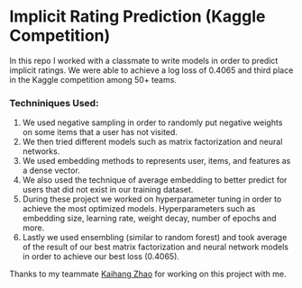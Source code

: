 # Implicit Rating Prediction (Kaggle Competition)
In this repo I worked with a classmate to write models in order to predict implicit ratings. We were able to achieve a log loss of 0.4065 and third place in the Kaggle competition among 50+ teams.

### Techniniques Used:
1. We used negative sampling in order to randomly put negative weights on some items that a user has not visited.
2. We then tried different models such as matrix factorization and neural networks.
3. We used embedding methods to represents user, items, and features as a dense vector.
4. We also used the technique of average embedding to better predict for users that did not exist in our training dataset.
5. During these project we worked on hyperparameter tuning in order to achieve the most optimized models. Hyperparameters such as embedding size, learning rate, weight decay, number of epochs and more.
6. Lastly we used ensembling (similar to random forest) and took average of the result of our best matrix factorization and neural network models in order to achieve our best loss (0.4065).

Thanks to my teammate [Kaihang Zhao](https://github.com/KaihangZhao) for working on this project with me.
